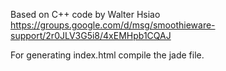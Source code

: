 Based on C++ code by Walter Hsiao
https://groups.google.com/d/msg/smoothieware-support/2r0JLV3G5i8/4xEMHpb1CQAJ

For generating index.html compile the jade file.
